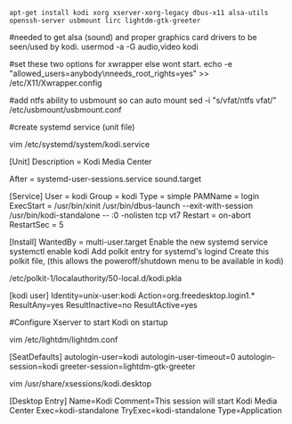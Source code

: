 `apt-get install kodi xorg xserver-xorg-legacy dbus-x11 alsa-utils openssh-server usbmount lirc lightdm-gtk-greeter`

#needed to get alsa (sound) and proper graphics card drivers to be seen/used by kodi.
usermod -a -G audio,video kodi

#set these two options for xwrapper else wont start.
echo -e "allowed_users=anybody\nneeds_root_rights=yes" >> /etc/X11/Xwrapper.config

#add ntfs ability to usbmount so can auto mount
sed -i "s/vfat/ntfs vfat/" /etc/usbmount/usbmount.conf

#create systemd service (unit file)

vim /etc/systemd/system/kodi.service

[Unit]
Description = Kodi Media Center

After = systemd-user-sessions.service sound.target

[Service]
User = kodi
Group = kodi
Type = simple
PAMName = login
ExecStart = /usr/bin/xinit /usr/bin/dbus-launch --exit-with-session /usr/bin/kodi-standalone -- :0 -nolisten tcp vt7
Restart = on-abort
RestartSec = 5

[Install]
WantedBy = multi-user.target
Enable the new systemd service
systemctl enable kodi
Add polkit entry for systemd's logind
Create this polkit file, (this allows the poweroff/shutdown menu to be available in kodi)

/etc/polkit-1/localauthority/50-local.d/kodi.pkla

[kodi user]
Identity=unix-user:kodi
Action=org.freedesktop.login1.*
ResultAny=yes
ResultInactive=no
ResultActive=yes


#Configure Xserver to start Kodi on startup

vim /etc/lightdm/lightdm.conf

[SeatDefaults]
autologin-user=kodi
autologin-user-timeout=0
autologin-session=kodi
greeter-session=lightdm-gtk-greeter
 

vim /usr/share/xsessions/kodi.desktop

[Desktop Entry]
Name=Kodi
Comment=This session will start Kodi Media Center
Exec=kodi-standalone
TryExec=kodi-standalone
Type=Application




